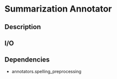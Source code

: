# Summarization Annotator
## Description

## I/O

## Dependencies
- annotators.spelling_preprocessing